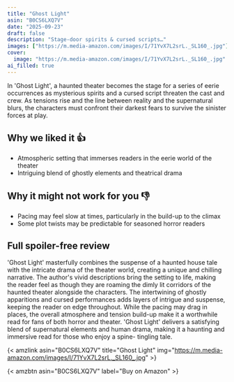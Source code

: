 ```yaml
---
title: "Ghost Light"
asin: "B0CS6LXQ7V"
date: "2025-09-23"
draft: false
description: "Stage-door spirits & cursed scripts…"
images: ["https://m.media-amazon.com/images/I/71YvX7L2srL._SL160_.jpg"]
cover:
  image: "https://m.media-amazon.com/images/I/71YvX7L2srL._SL160_.jpg"
ai_filled: true
---
```


In 'Ghost Light', a haunted theater becomes the stage for a series of eerie
occurrences as mysterious spirits and a cursed script threaten the cast and
crew. As tensions rise and the line between reality and the supernatural blurs,
the characters must confront their darkest fears to survive the sinister forces
at play.

## Why we liked it 👍
- Atmospheric setting that immerses readers in the eerie world of the theater
- Intriguing blend of ghostly elements and theatrical drama

## Why it might not work for you 👎
- Pacing may feel slow at times, particularly in the build-up to the climax
- Some plot twists may be predictable for seasoned horror readers

## Full spoiler-free review
 'Ghost Light' masterfully combines the suspense of a haunted house tale with
the intricate drama of the theater world, creating a unique and chilling
narrative. The author's vivid descriptions bring the setting to life, making the
reader feel as though they are roaming the dimly lit corridors of the haunted
theater alongside the characters. The intertwining of ghostly apparitions and
cursed performances adds layers of intrigue and suspense, keeping the reader on
edge throughout. While the pacing may drag in places, the overall atmosphere and
tension build-up make it a worthwhile read for fans of both horror and theater.
'Ghost Light' delivers a satisfying blend of supernatural elements and human
drama, making it a haunting and immersive read for those who enjoy a spine-
tingling tale.

{< amzlink asin="B0CS6LXQ7V" title="Ghost Light" img="https://m.media-amazon.com/images/I/71YvX7L2srL._SL160_.jpg" >}

{< amzbtn asin="B0CS6LXQ7V" label="Buy on Amazon" >}
